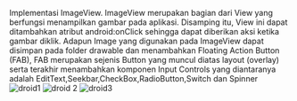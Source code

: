 Implementasi ImageView. ImageView merupakan bagian dari View yang berfungsi menampilkan gambar pada aplikasi. Disamping itu, View ini dapat ditambahkan atribut android:onClick sehingga dapat diberikan aksi ketika gambar diklik. Adapun Image yang digunakan pada ImageView dapat disimpan pada folder drawable dan menambahkan Floating Action Button (FAB), FAB merupakan sejenis Button yang muncul diatas layout (overlay) serta terakhir menambahkan komponen Input Controls yang diantaranya adalah EditText,Seekbar,CheckBox,RadioButton,Switch dan Spinner
![droid1](https://github.com/user-attachments/assets/f639226f-986c-4b8f-91c4-4cd0b7e49cce)
![droid 2](https://github.com/user-attachments/assets/5a415233-3127-4cf9-b3d7-069ff2cf0fbe)
![droid3](https://github.com/user-attachments/assets/eef367a0-ac11-4dae-9514-d6681c229455)

